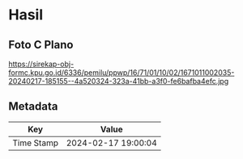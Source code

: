 # Hasil

## Foto C Plano

https://sirekap-obj-formc.kpu.go.id/6336/pemilu/ppwp/16/71/01/10/02/1671011002035-20240217-185155--4a520324-323a-41bb-a3f0-fe6bafba4efc.jpg


## Metadata

| Key        | Value               |
| ---------- | ------------------- |
| Time Stamp | 2024-02-17 19:00:04 |



